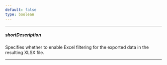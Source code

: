 ```yaml
---
default: false
type: boolean
---
```

---
##### shortDescription
Specifies whether to enable Excel filtering for the exported data in the resulting XLSX file.

---
